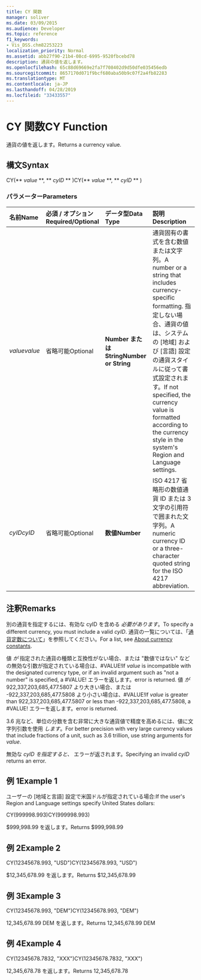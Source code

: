 ```yaml
---
title: CY 関数
manager: soliver
ms.date: 03/09/2015
ms.audience: Developer
ms.topic: reference
f1_keywords:
- Vis_DSS.chm82253223
localization_priority: Normal
ms.assetid: abb27f90-21b4-08cd-6995-9520fbcebd78
description: 通貨の値を返します。
ms.openlocfilehash: 65c88d69669e2fa7f708402d9d50dfe035456edb
ms.sourcegitcommit: 8657170d071f9bcf680aba50b9c07f2a4fb82283
ms.translationtype: MT
ms.contentlocale: ja-JP
ms.lasthandoff: 04/28/2019
ms.locfileid: "33433557"
---
```

# <a name="cy-function"></a><span data-ttu-id="aaf5d-103">CY 関数</span><span class="sxs-lookup"><span data-stu-id="aaf5d-103">CY Function</span></span>

<span data-ttu-id="aaf5d-104">通貨の値を返します。</span><span class="sxs-lookup"><span data-stu-id="aaf5d-104">Returns a currency value.</span></span>
  
## <a name="syntax"></a><span data-ttu-id="aaf5d-105">構文</span><span class="sxs-lookup"><span data-stu-id="aaf5d-105">Syntax</span></span>

<span data-ttu-id="aaf5d-106">CY(\*\* *value* \*\*, \*\* *cyID* \*\* )</span><span class="sxs-lookup"><span data-stu-id="aaf5d-106">CY(\*\* *value* \*\*, \*\* *cyID* \*\* )</span></span> 
  
### <a name="parameters"></a><span data-ttu-id="aaf5d-107">パラメーター</span><span class="sxs-lookup"><span data-stu-id="aaf5d-107">Parameters</span></span>

|<span data-ttu-id="aaf5d-108">**名前**</span><span class="sxs-lookup"><span data-stu-id="aaf5d-108">**Name**</span></span>|<span data-ttu-id="aaf5d-109">**必須 / オプション**</span><span class="sxs-lookup"><span data-stu-id="aaf5d-109">**Required/Optional**</span></span>|<span data-ttu-id="aaf5d-110">**データ型**</span><span class="sxs-lookup"><span data-stu-id="aaf5d-110">**Data Type**</span></span>|<span data-ttu-id="aaf5d-111">**説明**</span><span class="sxs-lookup"><span data-stu-id="aaf5d-111">**Description**</span></span>|
|:-----|:-----|:-----|:-----|
| <span data-ttu-id="aaf5d-112">_value_</span><span class="sxs-lookup"><span data-stu-id="aaf5d-112">_value_</span></span> <br/> |<span data-ttu-id="aaf5d-113">省略可能</span><span class="sxs-lookup"><span data-stu-id="aaf5d-113">Optional</span></span>  <br/> |<span data-ttu-id="aaf5d-114">**Number または String**</span><span class="sxs-lookup"><span data-stu-id="aaf5d-114">**Number or String**</span></span> <br/> |<span data-ttu-id="aaf5d-115">通貨固有の書式を含む数値または文字列。</span><span class="sxs-lookup"><span data-stu-id="aaf5d-115">A number or a string that includes currency-specific formatting.</span></span> <span data-ttu-id="aaf5d-116">指定しない場合、通貨の値は、システムの [地域] および [言語] 設定の通貨スタイルに従って書式設定されます。</span><span class="sxs-lookup"><span data-stu-id="aaf5d-116">If not specified, the currency value is formatted according to the currency style in the system's Region and Language settings.</span></span>  <br/> |
| <span data-ttu-id="aaf5d-117">_cyID_</span><span class="sxs-lookup"><span data-stu-id="aaf5d-117">_cyID_</span></span> <br/> |<span data-ttu-id="aaf5d-118">省略可能</span><span class="sxs-lookup"><span data-stu-id="aaf5d-118">Optional</span></span>  <br/> |<span data-ttu-id="aaf5d-119">**数値**</span><span class="sxs-lookup"><span data-stu-id="aaf5d-119">**Number**</span></span> <br/> |<span data-ttu-id="aaf5d-120">ISO 4217 省略形の数値通貨 ID または 3 文字の引用符で囲まれた文字列。</span><span class="sxs-lookup"><span data-stu-id="aaf5d-120">A numeric currency ID or a three-character quoted string for the ISO 4217 abbreviation.</span></span>  <br/> |
   
## <a name="remarks"></a><span data-ttu-id="aaf5d-121">注釈</span><span class="sxs-lookup"><span data-stu-id="aaf5d-121">Remarks</span></span>

<span data-ttu-id="aaf5d-122">別の通貨を指定するには、有効な cyID を含める  _必要があります_。</span><span class="sxs-lookup"><span data-stu-id="aaf5d-122">To specify a different currency, you must include a valid  _cyID_.</span></span> <span data-ttu-id="aaf5d-123">通貨の一覧については、「[通貨定数について](about-currency-constants.md)」を参照してください。</span><span class="sxs-lookup"><span data-stu-id="aaf5d-123">For a list, see [About currency constants](about-currency-constants.md).</span></span>
  
<span data-ttu-id="aaf5d-124">値  _が_ 指定された通貨の種類と互換性がない場合、または "数値ではない" などの無効な引数が指定されている場合は、#VALUE!</span><span class="sxs-lookup"><span data-stu-id="aaf5d-124">If  _value_ is incompatible with the designated currency type, or if an invalid argument such as "not a number" is specified, a #VALUE!</span></span> <span data-ttu-id="aaf5d-125">エラーを返します。</span><span class="sxs-lookup"><span data-stu-id="aaf5d-125">error is returned.</span></span> <span data-ttu-id="aaf5d-126">値  _が_ 922,337,203,685,477.5807 より大きい場合、または -922,337,203,685,477.5808 より小さい場合は、#VALUE!</span><span class="sxs-lookup"><span data-stu-id="aaf5d-126">If  _value_ is greater than 922,337,203,685,477.5807 or less than -922,337,203,685,477.5808, a #VALUE!</span></span> <span data-ttu-id="aaf5d-127">エラーを返します。</span><span class="sxs-lookup"><span data-stu-id="aaf5d-127">error is returned.</span></span> 
  
<span data-ttu-id="aaf5d-128">3.6 兆など、単位の分数を含む非常に大きな通貨値で精度を高めるには、値に文字列引数を使用  _します_。</span><span class="sxs-lookup"><span data-stu-id="aaf5d-128">For better precision with very large currency values that include fractions of a unit, such as 3.6 trillion, use string arguments for  _value_.</span></span>
  
<span data-ttu-id="aaf5d-129">無効な  _cyID を指定すると、_ エラーが返されます。</span><span class="sxs-lookup"><span data-stu-id="aaf5d-129">Specifying an invalid  _cyID_ returns an error.</span></span> 
  
## <a name="example-1"></a><span data-ttu-id="aaf5d-130">例 1</span><span class="sxs-lookup"><span data-stu-id="aaf5d-130">Example 1</span></span>

<span data-ttu-id="aaf5d-131">ユーザーの [地域と言語] 設定で米国ドルが指定されている場合:</span><span class="sxs-lookup"><span data-stu-id="aaf5d-131">If the user's Region and Language settings specify United States dollars:</span></span>
  
<span data-ttu-id="aaf5d-132">CY(999998.993)</span><span class="sxs-lookup"><span data-stu-id="aaf5d-132">CY(999998.993)</span></span>
  
<span data-ttu-id="aaf5d-133">$999,998.99 を返します。</span><span class="sxs-lookup"><span data-stu-id="aaf5d-133">Returns $999,998.99</span></span>
  
## <a name="example-2"></a><span data-ttu-id="aaf5d-134">例 2</span><span class="sxs-lookup"><span data-stu-id="aaf5d-134">Example 2</span></span>

<span data-ttu-id="aaf5d-135">CY(12345678.993, "USD")</span><span class="sxs-lookup"><span data-stu-id="aaf5d-135">CY(12345678.993, "USD")</span></span>
  
<span data-ttu-id="aaf5d-136">$12,345,678.99 を返します。</span><span class="sxs-lookup"><span data-stu-id="aaf5d-136">Returns $12,345,678.99</span></span>
  
## <a name="example-3"></a><span data-ttu-id="aaf5d-137">例 3</span><span class="sxs-lookup"><span data-stu-id="aaf5d-137">Example 3</span></span>

<span data-ttu-id="aaf5d-138">CY(12345678.993, "DEM")</span><span class="sxs-lookup"><span data-stu-id="aaf5d-138">CY(12345678.993, "DEM")</span></span>
  
<span data-ttu-id="aaf5d-139">12,345,678.99 DEM を返します。</span><span class="sxs-lookup"><span data-stu-id="aaf5d-139">Returns 12,345,678.99 DEM</span></span>
  
## <a name="example-4"></a><span data-ttu-id="aaf5d-140">例 4</span><span class="sxs-lookup"><span data-stu-id="aaf5d-140">Example 4</span></span>

<span data-ttu-id="aaf5d-141">CY(12345678.7832, "XXX")</span><span class="sxs-lookup"><span data-stu-id="aaf5d-141">CY(12345678.7832, "XXX")</span></span>
  
<span data-ttu-id="aaf5d-142">12,345,678.78 を返します。</span><span class="sxs-lookup"><span data-stu-id="aaf5d-142">Returns 12,345,678.78</span></span>
  

